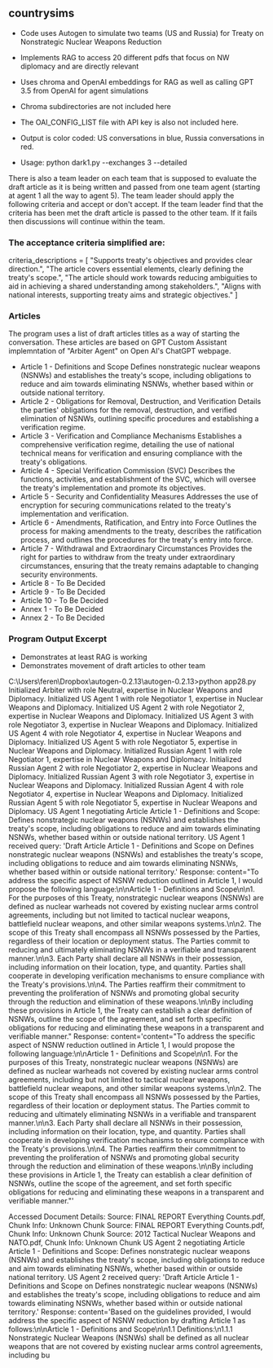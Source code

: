 ## countrysims
- Code uses Autogen to simulate two teams (US and Russia) for Treaty on Nonstrategic Nuclear Weapons Reduction
- Implements RAG to access 20 different pdfs that focus on NW diplomacy and are directly relevant
- Uses chroma and OpenAI embeddings for RAG as well as calling GPT 3.5 from OpenAI for agent simulations
- Chroma subdirectories are not included here
- The OAI_CONFIG_LIST file with API key is also not included here.
-  Output is color coded: US conversations in blue, Russia conversations in red.

-  Usage: python dark1.py --exchanges 3 --detailed

There is also a team leader on each team that is supposed to evaluate the draft article as it is being written and passed from one team agent (starting at agent 1 all the way to agent 5). The team leader should apply the following criteria and accept or don't accept. If the team leader find that the criteria has been met the draft article is passed to the other team. If it fails then discussions will continue within the team.

### The acceptance criteria simplified are:

criteria_descriptions = [
            "Supports treaty's objectives and provides clear direction.",
            "The article covers essential elements, clearly defining the treaty's scope.",
            "The article should work towards reducing ambiguities to aid in achieving a shared understanding among stakeholders.",
            "Aligns with national interests, supporting treaty aims and strategic objectives."
        ]

### Articles

The program uses a list of draft articles titles as a way of starting the conversation. These articles are based on GPT Custom Assistant implemntation of "Arbiter Agent" on Open AI's ChatGPT webpage. 

- Article 1 - Definitions and Scope Defines nonstrategic nuclear weapons (NSNWs) and establishes the treaty's scope, including obligations to reduce and aim towards eliminating NSNWs, whether based within or outside national territory.
- Article 2 - Obligations for Removal, Destruction, and Verification Details the parties' obligations for the removal, destruction, and verified elimination of NSNWs, outlining specific procedures and establishing a verification regime.
- Article 3 - Verification and Compliance Mechanisms Establishes a comprehensive verification regime, detailing the use of national technical means for verification and ensuring compliance with the treaty's obligations.
- Article 4 - Special Verification Commission (SVC) Describes the functions, activities, and establishment of the SVC, which will oversee the treaty's implementation and promote its objectives.
- Article 5 - Security and Confidentiality Measures Addresses the use of encryption for securing communications related to the treaty's implementation and verification.
- Article 6 - Amendments, Ratification, and Entry into Force Outlines the process for making amendments to the treaty, describes the ratification process, and outlines the procedures for the treaty's entry into force.
- Article 7 - Withdrawal and Extraordinary Circumstances Provides the right for parties to withdraw from the treaty under extraordinary circumstances, ensuring that the treaty remains adaptable to changing security environments.
- Article 8 - To Be Decided 
- Article 9 - To Be Decided
- Article 10 - To Be Decided
- Annex 1 - To Be Decided
- Annex 2 - To Be Decided

### Program Output Excerpt

- Demonstrates at least RAG is working
- Demonstrates movement of draft articles to other team

C:\Users\feren\Dropbox\autogen-0.2.13\autogen-0.2.13>python app28.py
Initialized Arbiter with role Neutral, expertise in Nuclear Weapons and Diplomacy.
Initialized US Agent 1 with role Negotiator 1, expertise in Nuclear Weapons and Diplomacy.
Initialized US Agent 2 with role Negotiator 2, expertise in Nuclear Weapons and Diplomacy.
Initialized US Agent 3 with role Negotiator 3, expertise in Nuclear Weapons and Diplomacy.
Initialized US Agent 4 with role Negotiator 4, expertise in Nuclear Weapons and Diplomacy.
Initialized US Agent 5 with role Negotiator 5, expertise in Nuclear Weapons and Diplomacy.
Initialized Russian Agent 1 with role Negotiator 1, expertise in Nuclear Weapons and Diplomacy.
Initialized Russian Agent 2 with role Negotiator 2, expertise in Nuclear Weapons and Diplomacy.
Initialized Russian Agent 3 with role Negotiator 3, expertise in Nuclear Weapons and Diplomacy.
Initialized Russian Agent 4 with role Negotiator 4, expertise in Nuclear Weapons and Diplomacy.
Initialized Russian Agent 5 with role Negotiator 5, expertise in Nuclear Weapons and Diplomacy.
US Agent 1 negotiating Article Article 1 - Definitions and Scope: Defines nonstrategic nuclear weapons (NSNWs) and establishes the treaty's scope, including obligations to reduce and aim towards eliminating NSNWs, whether based within or outside national territory.
US Agent 1 received query: 'Draft Article Article 1 - Definitions and Scope on Defines nonstrategic nuclear weapons (NSNWs) and establishes the treaty's scope, including obligations to reduce and aim towards eliminating NSNWs, whether based within or outside national territory.'
Response: content="To address the specific aspect of NSNW reduction outlined in Article 1, I would propose the following language:\n\nArticle 1 - Definitions and Scope\n\n1. For the purposes of this Treaty, nonstrategic nuclear weapons (NSNWs) are defined as nuclear warheads not covered by existing nuclear arms control agreements, including but not limited to tactical nuclear weapons, battlefield nuclear weapons, and other similar weapons systems.\n\n2. The scope of this Treaty shall encompass all NSNWs possessed by the Parties, regardless of their location or deployment status. The Parties commit to reducing and ultimately eliminating NSNWs in a verifiable and transparent manner.\n\n3. Each Party shall declare all NSNWs in their possession, including information on their location, type, and quantity. Parties shall cooperate in developing verification mechanisms to ensure compliance with the Treaty's provisions.\n\n4. The Parties reaffirm their commitment to preventing the proliferation of NSNWs and promoting global security through the reduction and elimination of these weapons.\n\nBy including these provisions in Article 1, the Treaty can establish a clear definition of NSNWs, outline the scope of the agreement, and set forth specific obligations for reducing and eliminating these weapons in a transparent and verifiable manner."
Response: content='content="To address the specific aspect of NSNW reduction outlined in Article 1, I would propose the following language:\n\nArticle 1 - Definitions and Scope\n\n1. For the purposes of this Treaty, nonstrategic nuclear weapons (NSNWs) are defined as nuclear warheads not covered by existing nuclear arms control agreements, including but not limited to tactical nuclear weapons, battlefield nuclear weapons, and other similar weapons systems.\n\n2. The scope of this Treaty shall encompass all NSNWs possessed by the Parties, regardless of their location or deployment status. The Parties commit to reducing and ultimately eliminating NSNWs in a verifiable and transparent manner.\n\n3. Each Party shall declare all NSNWs in their possession, including information on their location, type, and quantity. Parties shall cooperate in developing verification mechanisms to ensure compliance with the Treaty's provisions.\n\n4. The Parties reaffirm their commitment to preventing the proliferation of NSNWs and promoting global security through the reduction and elimination of these weapons.\n\nBy including these provisions in Article 1, the Treaty can establish a clear definition of NSNWs, outline the scope of the agreement, and set forth specific obligations for reducing and eliminating these weapons in a transparent and verifiable manner."'

Accessed Document Details:
Source: FINAL REPORT Everything Counts.pdf, Chunk Info: Unknown Chunk
Source: FINAL REPORT Everything Counts.pdf, Chunk Info: Unknown Chunk
Source: 2012 Tactical Nuclear Weapons and NATO.pdf, Chunk Info: Unknown Chunk
US Agent 2 negotiating Article Article 1 - Definitions and Scope: Defines nonstrategic nuclear weapons (NSNWs) and establishes the treaty's scope, including obligations to reduce and aim towards eliminating NSNWs, whether based within or outside national territory.
US Agent 2 received query: 'Draft Article Article 1 - Definitions and Scope on Defines nonstrategic nuclear weapons (NSNWs) and establishes the treaty's scope, including obligations to reduce and aim towards eliminating NSNWs, whether based within or outside national territory.'
Response: content='Based on the guidelines provided, I would address the specific aspect of NSNW reduction by drafting Article 1 as follows:\n\nArticle 1 - Definitions and Scope\n\n1.1 Definitions:\n1.1.1 Nonstrategic Nuclear Weapons (NSNWs) shall be defined as all nuclear weapons that are not covered by existing nuclear arms control agreements, including bu


